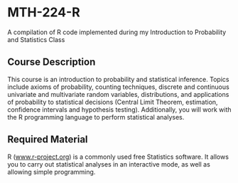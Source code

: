 # MTH-224-R
A compilation of R code implemented during my Introduction to Probability and Statistics Class

## Course Description
This course is an introduction to probability and statistical inference. Topics include axioms of probability, counting techniques, discrete and continuous univariate and multivariate random variables, distributions, and applications of probability to statistical decisions (Central Limit Theorem, estimation, confidence intervals and hypothesis testing). Additionally, you will work with the R programming language to perform statistical analyses.

## Required Material 
R (www.r-project.org) is a commonly used free Statistics software. It allows you to carry out statistical analyses in an interactive mode, as well as allowing simple programming.
